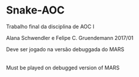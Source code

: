 # Snake-AOC
Trabalho final da disciplina de AOC I

Alana Schwendler e Felipe C. Gruendemann
2017/01

Deve ser jogado na versão debuggada do MARS
######
Must be played on debugged version of MARS
